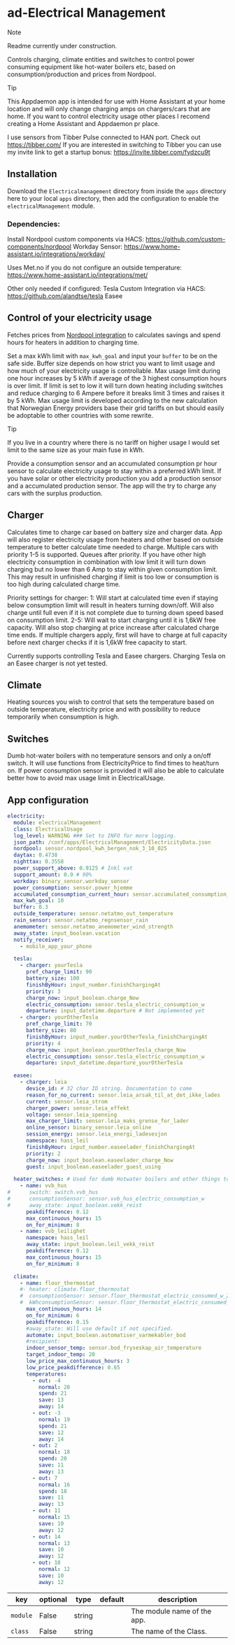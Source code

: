 # ad-Electrical Management

> [!NOTE]
> Readme currently under construction.

Controls charging, climate entities and switches to control power consuming equipment like hot-water boilers etc, based on consumption/production and prices from Nordpool.

> [!TIP]
> This Appdaemon app is intended for use with Home Assistant at your home location and will only change charging amps on chargers/cars that are home. If you want to control electricity usage other places I recomend creating a Home Assistant and Appdaemon pr place.

I use sensors from Tibber Pulse connected to HAN port.
Check out https://tibber.com/ If you are interested in switching to Tibber you can use my invite link to get a startup bonus: https://invite.tibber.com/fydzcu9t


## Installation
Download the `Electricalmanagement` directory from inside the `apps` directory here to your local `apps` directory, then add the configuration to enable the `electricalManagement` module.

### Dependencies:
Install Nordpool custom components via HACS: https://github.com/custom-components/nordpool
Workday Sensor: https://www.home-assistant.io/integrations/workday/

Uses Met.no if you do not configure an outside temperature: https://www.home-assistant.io/integrations/met/

Other only needed if configured:
Tesla Custom Integration via HACS: https://github.com/alandtse/tesla
Easee

## Control of your electricity usage
Fetches prices from [Nordpool integration](https://github.com/custom-components/nordpool) to calculates savings and spend hours for heaters in addition to charging time.

Set a max kWh limit with `max_kwh_goal` and input your `buffer` to be on the safe side. Buffer size depends on how strict you want to limit usage and how much of your electricity usage is controllable.
Max usage limit during one hour increases by 5 kWh if average of the 3 highest consumption hours is over limit.
If limit is set to low it will turn down heating including switches and reduce charging to 6 Ampere before it breaks limit 3 times and raises it by 5 kWh.
Max usage limit is developed according to the new calculation that Norwegian Energy providers base their grid tariffs on but should easily be adoptable to other countries with some rewrite. 

> [!TIP]
> If you live in a country where there is no tariff on higher usage I would set limit to the same size as your main fuse in kWh.

Provide a consumption sensor and an accumulated consumption pr hour sensor to calculate electricity usage to stay within a preferred kWh limit. 
If you have solar or other electricity production you add a production sensor and a accumulated production sensor. The app will the try to charge any cars with the surplus production.

## Charger
Calculates time to charge car based on battery size and charger data. App will also register electricity usage from heaters and other based on outside temperature to better calculate time needed to charge.
Multiple cars with priority 1-5 is supported. Queues after priority.
If you have other high electricity consumption in combination with low limit it will turn down charging but no lower than 6 Amp to stay within given consumption limit.
This may result in unfinished charging if limit is too low or consumption is too high during calculated charge time.

Priority settings for charger:
1: Will start at calculated time even if staying below consumption limit will result in heaters turning down/off. Will also charge until full even if it is not complete due to turning down speed based on consumption limit.
2-5: Will wait to start charging until it is 1,6kW free capacity. Will also stop charging at price increase after calculated charge time ends. If multiple chargers apply, first will have to charge at full capacity before next charger checks if it is 1,6kW free capacity to start.

Currently supports controlling Tesla and Easee chargers. Charging Tesla on an Easee charger is not yet tested.

## Climate
Heating sources you wish to control that sets the temperature based on outside temperature, electricity price and with possibility to reduce temporarily when consumption is high. 


## Switches
Dumb hot-water boilers with no temperature sensors and only a on/off switch. It will use functions from ElectricityPrice to find times to heat/turn on. If power consumption sensor is provided it will also be able to calculate better how to avoid max usage limit in ElectricalUsage.


## App configuration

```yaml
electricity:
  module: electricalManagement
  class: ElectricalUsage
  log_level: WARNING ### Set to INFO for more logging. 
  json_path: /conf/apps/ElectricalManagement/ElectricityData.json
  nordpool: sensor.nordpool_kwh_bergen_nok_3_10_025
  daytax: 0.4738
  nighttax: 0.3558
  power_support_above: 0.9125 # Inkl vat
  support_amount: 0.9 # 90%
  workday: binary_sensor.workday_sensor
  power_consumption: sensor.power_hjemme
  accumulated_consumption_current_hour: sensor.accumulated_consumption_current_hour_hjemme
  max_kwh_goal: 10
  buffer: 0.3
  outside_temperature: sensor.netatmo_out_temperature
  rain_sensor: sensor.netatmo_regnsensor_rain
  anemometer: sensor.netatmo_anemometer_wind_strength
  away_state: input_boolean.vacation
  notify_receiver:
    - mobile_app_your_phone

  tesla:
    - charger: yourTesla
      pref_charge_limit: 90
      battery_size: 100
      finishByHour: input_number.finishChargingAt
      priority: 3
      charge_now: input_boolean.charge_Now
      electric_consumption: sensor.tesla_electric_consumption_w
      departure: input_datetime.departure # Not implemented yet
    - charger: yourOtherTesla
      pref_charge_limit: 70
      battery_size: 80
      finishByHour: input_number.yourOtherTesla_finishChargingAt
      priority: 4
      charge_now: input_boolean.yourOtherTesla_charge_Now
      electric_consumption: sensor.tesla_electric_consumption_w
      departure: input_datetime.departure_yourOtherTesla

  easee:
    - charger: leia
      device_id: # 32 char ID string. Documentation to come
      reason_for_no_current: sensor.leia_arsak_til_at_det_ikke_lades
      current: sensor.leia_strom
      charger_power: sensor.leia_effekt
      voltage: sensor.leia_spenning
      max_charger_limit: sensor.leia_maks_grense_for_lader
      online_sensor: binary_sensor.leia_online
      session_energy: sensor.leia_energi_ladesesjon
      namespace: hass_leil
      finishByHour: input_number.easeelader_finishChargingAt
      priority: 2
      charge_now: input_boolean.easeelader_charge_Now
      guest: input_boolean.easeelader_guest_using

  heater_switches: # Used for dumb Hotwater boilers and other things to turn off during expencive hours
    - name: vvb_hus
#      switch: switch.vvb_hus
#      consumptionSensor: sensor.vvb_hus_electric_consumption_w
#      away_state: input_boolean.vekk_reist
      peakdifference: 0.12
      max_continuous_hours: 15
      on_for_minimum: 8
    - name: vvb_leilighet
      namespace: hass_leil
      away_state: input_boolean.leil_vekk_reist
      peakdifference: 0.12
      max_continuous_hours: 15
      on_for_minimum: 8

  climate:
    - name: floor_thermostat
    #- heater: climate.floor_thermostat
    #  consumptionSensor: sensor.floor_thermostat_electric_consumed_w_2
    #  kWhconsumptionSensor: sensor.floor_thermostat_electric_consumed_kwh_2
      max_continuous_hours: 14
      on_for_minimum: 6
      peakdifference: 0.15
      #away_state: Will use default if not specified.
      automate: input_boolean.automatiser_varmekabler_bod
      #recipient:
      indoor_sensor_temp: sensor.bod_fryseskap_air_temperature
      target_indoor_temp: 20
      low_price_max_continuous_hours: 3
      low_price_peakdifference: 0.65
      temperatures:
        - out: -4
          normal: 20
          spend: 21
          save: 13
          away: 14
        - out: -3
          normal: 19
          spend: 21
          save: 12
          away: 14
        - out: 2
          normal: 18
          spend: 20
          save: 11
          away: 13
        - out: 7
          normal: 16
          spend: 18
          save: 11
          away: 13
        - out: 11
          normal: 15
          save: 10
          away: 12
        - out: 14
          normal: 13
          save: 10
          away: 12
        - out: 18
          normal: 12
          save: 10
          away: 12
```

key | optional | type | default | description
-- | -- | -- | -- | --
`module` | False | string | | The module name of the app.
`class` | False | string | | The name of the Class.
